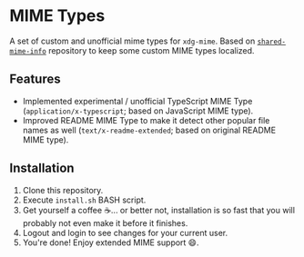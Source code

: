 # MIME Types

A set of custom and unofficial mime types for `xdg-mime`. Based on [`shared-mime-info`](https://gitlab.freedesktop.org/xdg/shared-mime-info)
repository to keep some custom MIME types localized.

## Features

- Implemented experimental / unofficial TypeScript MIME Type
  (`application/x-typescript`; based on JavaScript MIME type).
- Improved README MIME Type to make it detect other popular file names
  as well (`text/x-readme-extended`; based on original README MIME type).

## Installation

1. Clone this repository.
2. Execute `install.sh` BASH script.
3. Get yourself a coffee ☕️... or better not, installation is so fast that
   you will probably not even make it before it finishes.
4. Logout and login to see changes for your current user.
5. You're done! Enjoy extended MIME support 😄️.
